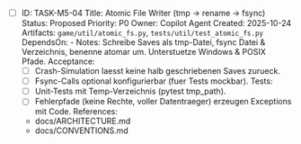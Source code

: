 - [ ] ID: TASK-M5-04
  Title: Atomic File Writer (tmp -> rename -> fsync)
  Status: Proposed
  Priority: P0
  Owner: Copilot Agent
  Created: 2025-10-24
  Artifacts: `game/util/atomic_fs.py`, `tests/util/test_atomic_fs.py`
  DependsOn: -
  Notes:
  Schreibe Saves als tmp-Datei, fsync Datei & Verzeichnis, benenne atomar um. Unterstuetze Windows & POSIX Pfade.
  Acceptance:
  - [ ] Crash-Simulation laesst keine halb geschriebenen Saves zurueck.
  - [ ] Fsync-Calls optional konfigurierbar (fuer Tests mockbar).
  Tests:
  - [ ] Unit-Tests mit Temp-Verzeichnis (pytest tmp_path).
  - [ ] Fehlerpfade (keine Rechte, voller Datentraeger) erzeugen Exceptions mit Code.
  References:
  - docs/ARCHITECTURE.md
  - docs/CONVENTIONS.md

